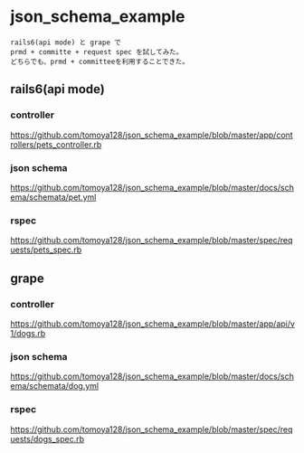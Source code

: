 # json_schema_example

```
rails6(api mode) と grape で
prmd + committe + request spec を試してみた。
どちらでも、prmd + committeeを利用することできた。
```

## rails6(api mode)

### controller
https://github.com/tomoya128/json_schema_example/blob/master/app/controllers/pets_controller.rb

### json schema
https://github.com/tomoya128/json_schema_example/blob/master/docs/schema/schemata/pet.yml

### rspec
https://github.com/tomoya128/json_schema_example/blob/master/spec/requests/pets_spec.rb

## grape

### controller
https://github.com/tomoya128/json_schema_example/blob/master/app/api/v1/dogs.rb

### json schema
https://github.com/tomoya128/json_schema_example/blob/master/docs/schema/schemata/dog.yml

### rspec
https://github.com/tomoya128/json_schema_example/blob/master/spec/requests/dogs_spec.rb

